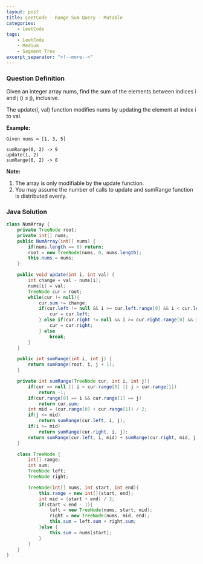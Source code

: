 ```yaml
---
layout: post
title: LeetCode - Range Sum Query - Mutable
categories:
    - LeetCode
tags:
    - LeetCode
    - Medium
    - Segment Tree
excerpt_separator: "<!--more-->"
---
```


### Question Definition
Given an integer array nums, find the sum of the elements between indices i and j (i ≤ j), inclusive.

The update(i, val) function modifies nums by updating the element at index i to val.

**Example:**
```
Given nums = [1, 3, 5]

sumRange(0, 2) -> 9
update(1, 2)
sumRange(0, 2) -> 8
```
**Note:**
1. The array is only modifiable by the update function.
2. You may assume the number of calls to update and sumRange function is distributed evenly.
### Java Solution
```java
class NumArray {
    private TreeNode root;
    private int[] nums;
    public NumArray(int[] nums) {
        if(nums.length == 0) return;
        root = new TreeNode(nums, 0, nums.length);
        this.nums = nums;
    }

    public void update(int i, int val) {
        int change = val - nums[i];
        nums[i] = val;
        TreeNode cur = root;
        while(cur != null){
            cur.sum += change;
            if(cur.left != null && i >= cur.left.range[0] && i < cur.left.range[1]){
                cur = cur.left;
            } else if(cur.right != null && i >= cur.right.range[0] && i < cur.right.range[1]){
                cur = cur.right;
            } else
                break;
        }
    }

    public int sumRange(int i, int j) {
        return sumRange(root, i, j + 1);
    }

    private int sumRange(TreeNode cur, int i, int j){
        if(cur == null || i < cur.range[0] || j > cur.range[1])
            return -1;
        if(cur.range[0] == i && cur.range[1] == j)
            return cur.sum;
        int mid = (cur.range[0] + cur.range[1]) / 2;
        if(j <= mid)
            return sumRange(cur.left, i, j);
        if(i >= mid)
            return sumRange(cur.right, i, j);
        return sumRange(cur.left, i, mid) + sumRange(cur.right, mid, j);
    }

    class TreeNode {
        int[] range;
        int sum;
        TreeNode left;
        TreeNode right;

        TreeNode(int[] nums, int start, int end){
            this.range = new int[]{start, end};
            int mid = (start + end) / 2;
            if(start < end - 1){
                left = new TreeNode(nums, start, mid);
                right = new TreeNode(nums, mid, end);
                this.sum = left.sum + right.sum;
            }else {
                this.sum = nums[start];
            }
        }
    }
}
```